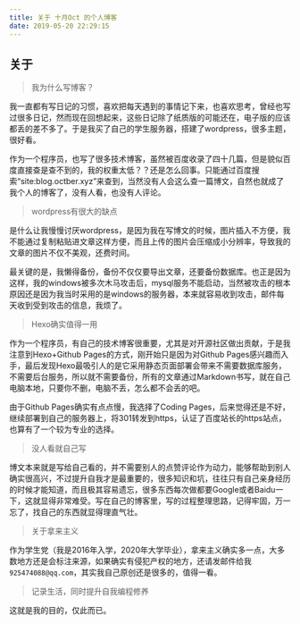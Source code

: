 ```yaml
---
title: 关于 十月Oct 的个人博客
date: 2019-05-20 22:29:15
---
```


## 关于

> 我为什么写博客？

我一直都有写日记的习惯，喜欢把每天遇到的事情记下来，也喜欢思考，曾经也写过很多日记，然而现在回想起来，这些日记除了纸质版的可能还在，电子版的应该都丢的差不多了。于是我买了自己的学生服务器，搭建了wordpress，很多主题，很好看。



作为一个程序员，也写了很多技术博客，虽然被百度收录了四十几篇，但是貌似百度直接查是查不到的，我的权重太低？？还是怎么回事。只能通过百度搜索“site:blog.octber.xyz”来查到，当然没有人会这么查一篇博文，自然也就成了我个人的博客了，没有人看，也没有人评论。

> wordpress有很大的缺点

是什么让我慢慢讨厌wordpress，是因为我在写博文的时候，图片插入不方便，我不能通过复制粘贴进文章这样方便，而且上传的图片会压缩成小分辨率，导致我的文章的图片不仅不美观，还费时间。



最关键的是，我懒得备份，备份不仅仅要导出文章，还要备份数据库。也正是因为这样，我的windows被多次木马攻击后，mysql服务不能启动，当然被攻击的根本原因还是因为我当时采用的是windows的服务器，本来就容易收到攻击，邮件每天收到受到攻击的信息，我烦了。

> Hexo确实值得一用

作为一个程序员，有自己的技术博客很重要，尤其是对开源社区做出贡献，于是我注意到Hexo+Github Pages的方式，刚开始只是因为对Github Pages感兴趣而入手，最后发现Hexo最吸引人的是它采用静态页面部署会带来不需要数据库服务，不需要后台服务，所以就不需要备份，所有的文章通过Markdown书写，就在自己电脑本地，只要你不删，电脑不丢，怎么都不会丢的吧。



由于Github Pages确实有点点慢，我选择了Coding Pages，后来觉得还是不好， 继续部署到自己的服务器上，将301转发到https，认证了百度站长的https站点，也算有了一个较为专业的选择。

> 没人看就自己写

博文本来就是写给自己看的，并不需要别人的点赞评论作为动力，能够帮助到别人确实很高兴，不过提升自我才是最重要的，很多知识和坑，往往只有自己亲身经历的时候才能知道，而且极其容易遗忘，很多东西每次做都要Google或者Baidu一下，这就显得非常难受。写在自己的博客里，写的过程整理思路，记得牢固，万一忘了，找自己的东西就显得理直气壮。

> 关于拿来主义

作为学生党（我是2016年入学，2020年大学毕业），拿来主义确实多一点，大多数地方还是会标注来源，如果确实有侵犯产权的地方，还请发邮件给我`925474088@qq.com`，其实我自己原创还是很多的，值得一看。

> 记录生活，同时提升自我编程修养

这就是我的目的，仅此而已。